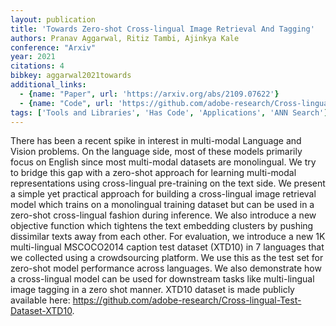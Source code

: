 ```yaml
---
layout: publication
title: 'Towards Zero-shot Cross-lingual Image Retrieval And Tagging'
authors: Pranav Aggarwal, Ritiz Tambi, Ajinkya Kale
conference: "Arxiv"
year: 2021
citations: 4
bibkey: aggarwal2021towards
additional_links:
  - {name: "Paper", url: 'https://arxiv.org/abs/2109.07622'}
  - {name: "Code", url: 'https://github.com/adobe-research/Cross-lingual-Test-Dataset-XTD10'}
tags: ['Tools and Libraries', 'Has Code', 'Applications', 'ANN Search']
---
```

There has been a recent spike in interest in multi-modal Language and Vision
problems. On the language side, most of these models primarily focus on English
since most multi-modal datasets are monolingual. We try to bridge this gap with
a zero-shot approach for learning multi-modal representations using
cross-lingual pre-training on the text side. We present a simple yet practical
approach for building a cross-lingual image retrieval model which trains on a
monolingual training dataset but can be used in a zero-shot cross-lingual
fashion during inference. We also introduce a new objective function which
tightens the text embedding clusters by pushing dissimilar texts away from each
other. For evaluation, we introduce a new 1K multi-lingual MSCOCO2014 caption
test dataset (XTD10) in 7 languages that we collected using a crowdsourcing
platform. We use this as the test set for zero-shot model performance across
languages. We also demonstrate how a cross-lingual model can be used for
downstream tasks like multi-lingual image tagging in a zero shot manner. XTD10
dataset is made publicly available here:
https://github.com/adobe-research/Cross-lingual-Test-Dataset-XTD10.
